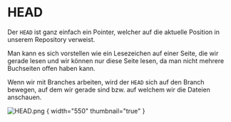 # HEAD

Der `HEAD` ist ganz einfach ein Pointer, welcher auf die aktuelle Position in unserem Repository verweist.  

Man kann es sich vorstellen wie ein Lesezeichen auf einer Seite, die wir gerade lesen und wir können nur diese Seite lesen, da man nicht mehrere Buchseiten offen haben kann.

Wenn wir mit Branches arbeiten, wird der `HEAD` sich auf den Branch bewegen, auf dem wir gerade sind bzw. auf welchem wir die Dateien anschauen.

![HEAD.png](HEAD.png) { width="550" thumbnail="true" }